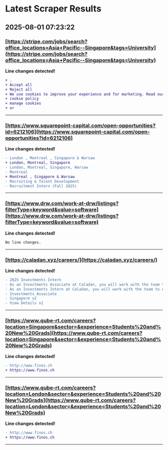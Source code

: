 # Latest Scraper Results

## 2025-08-01 07:23:22

### [https://stripe.com/jobs/search?office_locations=Asia+Pacific--Singapore&tags=University](https://stripe.com/jobs/search?office_locations=Asia+Pacific--Singapore&tags=University)

**Line changes detected!**

```diff
+ .
+ Accept all
+ Reject all
+ We use cookies to improve your experience and for marketing. Read our
+ cookie policy
+ manage cookies
+ or
```

---
### [https://www.squarepoint-capital.com/open-opportunities?id=6212106](https://www.squarepoint-capital.com/open-opportunities?id=6212106)

**Line changes detected!**

```diff
- London , Montreal , Singapore & Warsaw
+ London, Montreal, Singapore
- London, Montreal, Singapore, Warsaw
- Montreal
+ Montreal , Singapore & Warsaw
- Recruiting & Talent Development
- Recruitment Intern (Fall 2025)
```

---
### [https://www.drw.com/work-at-drw/listings?filterType=keyword&value=software](https://www.drw.com/work-at-drw/listings?filterType=keyword&value=software)

**Line changes detected!**

```diff
No line changes.
```

---
### [https://caladan.xyz/careers/](https://caladan.xyz/careers/)

**Line changes detected!**

```diff
- 2025 Investments Intern
- As an Investments Associate at Caladan, you will work with the team to execute new business and investment efforts including developing analysis, performing transaction-related industry research, and meeting with entrepreneurs
- As an Investments Intern at Caladan, you will work with the team to execute new business and investment efforts including developing analysis, performing transaction-related industry research, and meeting with entrepreneurs
- Investments Associate
- Singapore x2
- View Details x2
```

---
### [https://www.qube-rt.com/careers?location=Singapore&sector=&experience=Students%20and%20New%20Grads](https://www.qube-rt.com/careers?location=Singapore&sector=&experience=Students%20and%20New%20Grads)

**Line changes detected!**

```diff
- http://www.finos.ch
+ https://www.finos.ch
```

---
### [https://www.qube-rt.com/careers?location=London&sector=&experience=Students%20and%20New%20Grads](https://www.qube-rt.com/careers?location=London&sector=&experience=Students%20and%20New%20Grads)

**Line changes detected!**

```diff
- http://www.finos.ch
+ https://www.finos.ch
```

---
